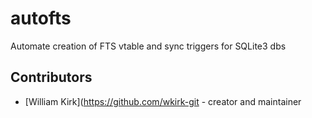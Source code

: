 # autofts

Automate creation of FTS vtable and sync triggers for SQLite3 dbs 

## Contributors

- [William Kirk](https://github.com/wkirk-git - creator and maintainer
